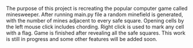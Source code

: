 The purpose of this project is recreating the popular computer game called minesweeper. After running main.py file a random minefield is generated, with the number of mines adjacent to every safe square. Opening cells by the left mouse click includes chording. Right click is used to mark any cell with a flag. Game is finished after revealing all the safe squares. This work is still in progress and some other features will be added soon.
